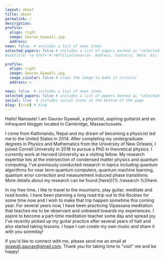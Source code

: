 ```yaml
---
layout: about
title: about
permalink: /
description:
profile:
  align: right
  image: Gaurav_Gyawali.jpg
  address:
news: false  # includes a list of news items
selected_papers: false # includes a list of papers marked as "selected={true}"
#subtitle: <a href='#'>Affiliations</a>. Address. Contacts. Moto. Etc.

profile:
  align: right
  image: Gaurav_Gyawali.jpg
  image_cicular: false # crops the image to make it circular
  address: >

news: false  # includes a list of news items
selected_papers: false # includes a list of papers marked as "selected={true}"
social: true  # includes social icons at the bottom of the page
blog: {true} # blog
---
```


Hello! Namaste! I am Gaurav Gyawali, a physicist, aspiring guitarist and an infrequent blogger located in Cambridge, Massachussets.  

I come from Kathmandu, Nepal and my dream of becoming a physicist led me to the United States in 2014. After completing my undergraduate degrees in Physics and Mathematics from the University of New Orleans, I joined Cornell University in 2018 to pursue a PhD in theoretical physics. I currently work at Harvard University as a visiting fellow. My research expertise lies at the intersection of condensed matter physics and quantum computing. I've previously conducted research in topics including quantum algorithms for near term quantum computers, quantum machine learning, quantum error correction and measurement induced phase transitions. More details about my research can be found [here]({% /research %})here.

In my free time, I like to travel to the mountains, play guitar, meditate and read books. I have been planning a long road trip out to the Rockies for some time now and I wish to make that trip happen sometime this coming year. For several years now, I have been practicing Vipassana meditation that teaches me to be observant and unbiased towards my experiences. I aspire to become a part-time meditation teacher some day and spread joy. I've recently picked up my guitar practice after several years of halt and also started taking lessons. I hope I can create my own music and share it with you someday!

If you'd like to connect with me, please send me an email at <a href="mailto:gyawali.gaurav@gmail.com">gyawali.gaurav@gmail.com</a>.  Thank you for taking time to "visit" me and be happy!



<!-- Write your biography here. Tell the world about yourself. Link to your favorite [subreddit](http://reddit.com). You can put a picture in, too. The code is already in, just name your picture `prof_pic.jpg` and put it in the `img/` folder.

Put your address / P.O. box / other info right below your picture. You can also disable any these elements by editing `profile` property of the YAML header of your `_pages/about.md`. Edit `_bibliography/papers.bib` and Jekyll will render your [publications page](/al-folio/publications/) automatically.

Link to your social media connections, too. This theme is set up to use [Font Awesome icons](http://fortawesome.github.io/Font-Awesome/) and [Academicons](https://jpswalsh.github.io/academicons/), like the ones below. Add your Facebook, Twitter, LinkedIn, Google Scholar, or just disable all of them. -->
